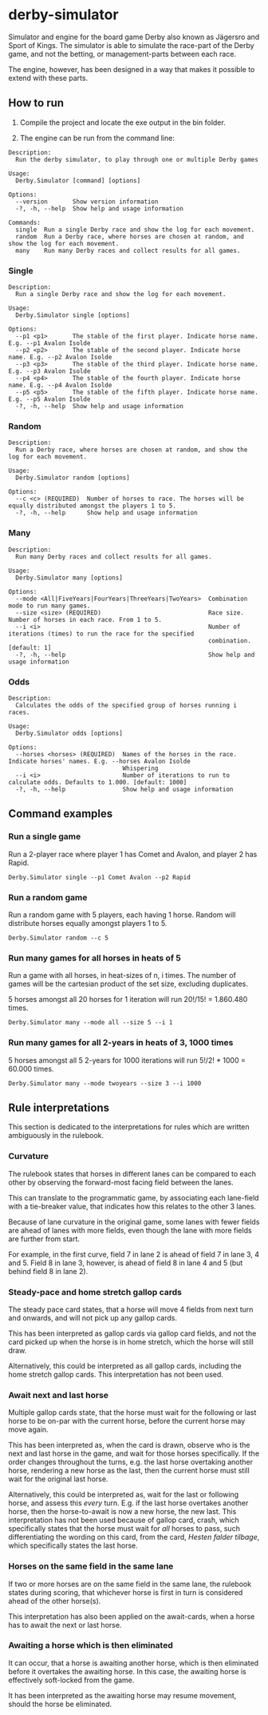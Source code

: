# derby-simulator
Simulator and engine for the board game Derby also known as Jägersro and Sport of Kings. 
The simulator is able to simulate the race-part of the Derby game, and not the
betting, or management-parts between each race.

The engine, however, has been designed in a way that makes it possible to extend with
these parts.

## How to run
1. Compile the project and locate the exe output in the bin folder.

2. The engine can be run from the command line:
```
Description:
  Run the derby simulator, to play through one or multiple Derby games

Usage:
  Derby.Simulator [command] [options]

Options:
  --version       Show version information
  -?, -h, --help  Show help and usage information

Commands:
  single  Run a single Derby race and show the log for each movement.
  random  Run a Derby race, where horses are chosen at random, and show the log for each movement.
  many    Run many Derby races and collect results for all games.
```

### Single
```
Description:
  Run a single Derby race and show the log for each movement.

Usage:
  Derby.Simulator single [options]

Options:
  --p1 <p1>       The stable of the first player. Indicate horse name. E.g. --p1 Avalon Isolde
  --p2 <p2>       The stable of the second player. Indicate horse name. E.g. --p2 Avalon Isolde
  --p3 <p3>       The stable of the third player. Indicate horse name. E.g. --p3 Avalon Isolde
  --p4 <p4>       The stable of the fourth player. Indicate horse name. E.g. --p4 Avalon Isolde
  --p5 <p5>       The stable of the fifth player. Indicate horse name. E.g. --p5 Avalon Isolde
  -?, -h, --help  Show help and usage information
```

### Random
```
Description:
  Run a Derby race, where horses are chosen at random, and show the log for each movement.

Usage:
  Derby.Simulator random [options]

Options:
  --c <c> (REQUIRED)  Number of horses to race. The horses will be equally distributed amongst the players 1 to 5.
  -?, -h, --help      Show help and usage information
```

### Many
```
Description:
  Run many Derby races and collect results for all games.

Usage:
  Derby.Simulator many [options]

Options:
  --mode <All|FiveYears|FourYears|ThreeYears|TwoYears>  Combination mode to run many games.
  --size <size> (REQUIRED)                              Race size. Number of horses in each race. From 1 to 5.
  --i <i>                                               Number of iterations (times) to run the race for the specified
                                                        combination. [default: 1]
  -?, -h, --help                                        Show help and usage information
```

### Odds
```
Description:
  Calculates the odds of the specified group of horses running i races.

Usage:
  Derby.Simulator odds [options]

Options:
  --horses <horses> (REQUIRED)  Names of the horses in the race. Indicate horses' names. E.g. --horses Avalon Isolde
                                Whispering
  --i <i>                       Number of iterations to run to calculate odds. Defaults to 1.000. [default: 1000]
  -?, -h, --help                Show help and usage information
```

## Command examples
### Run a single game

Run a 2-player race where player 1 has Comet and Avalon, and player 2 has Rapid.
```
Derby.Simulator single --p1 Comet Avalon --p2 Rapid
```

### Run a random game
Run a random game with 5 players, each having 1 horse. Random will distribute horses equally amongst players 1 to 5.
```
Derby.Simulator random --c 5
```

### Run many games for all horses in heats of 5
Run a game with all horses, in heat-sizes of n, i times. The number of games will 
be the cartesian product of the set size, excluding duplicates.

5 horses amongst all 20 horses for 1 iteration will run 20!/15! = 1.860.480 times.
```
Derby.Simulator many --mode all --size 5 --i 1
```

### Run many games for all 2-years in heats of 3, 1000 times
5 horses amongst all 5 2-years for 1000 iterations will run 5!/2! * 1000 = 60.000 times.
```
Derby.Simulator many --mode twoyears --size 3 --i 1000
```

## Rule interpretations
This section is dedicated to the interpretations for rules which are 
written ambiguously in the rulebook.

### Curvature
The rulebook states that horses in different lanes can be compared to each other
by observing the forward-most facing field between the lanes.

This can translate to the programmatic game, by associating each lane-field
with a tie-breaker value, that indicates how this relates to the other 3 lanes.

Because of lane curvature in the original game,
some lanes with fewer fields are ahead of lanes with more fields,
even though the lane with more fields are further from start.

For example, in the first curve, field 7 in lane 2 is ahead of
field 7 in lane 3, 4 and 5.
Field 8 in lane 3, however, is ahead of field 8 in lane 4 and 5 (but behind field 8 in lane 2).

### Steady-pace and home stretch gallop cards
The steady pace card states, that a horse will move 4 fields from next turn and onwards,
and will not pick up any gallop cards.

This has been interpreted as gallop cards via gallop card fields, and not the card picked up when 
the horse is in home stretch, which the horse will still draw.

Alternatively, this could be interpreted as all gallop cards, including the home stretch gallop cards.
This interpretation has not been used.

### Await next and last horse

Multiple gallop cards state, that the horse must wait for the following
or last horse to be on-par with the current horse, before the current horse
may move again.

This has been interpreted as, when the card is drawn, observe who is
the next and last horse in the game, and wait for those horses specifically.
If the order changes throughout the turns, e.g. the last horse overtaking another horse,
rendering a new horse as the last, then the current horse must 
still wait for the original last horse.

Alternatively, this could be interpreted as, wait for the last or following horse, and
assess this *every* turn. E.g. if the last horse overtakes another horse,
then the horse-to-await is now a new horse, the new last. 
This interpretation has not been used because of
gallop card, crash, which specifically states that the horse must wait
for *all* horses to pass, such differentiating the wording on this card,
from the card, *Hesten falder tilbage*, which specifically states the last horse.

### Horses on the same field in the same lane
If two or more horses are on the same field in the same lane,
the rulebook states during scoring, that whichever horse is first in turn
is considered ahead of the other horse(s).

This interpretation has also been applied on the await-cards, when a horse has
to await the next or last horse.

### Awaiting a horse which is then eliminated
It can occur, that a horse is awaiting another horse, which is then eliminated
before it overtakes the awaiting horse. In this case, the awaiting horse
is effectively soft-locked from the game.

It has been interpreted as the awaiting horse may resume movement, should the horse 
be eliminated.